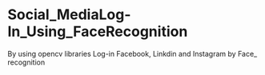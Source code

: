 # Social_MediaLog-In_Using_FaceRecognition
By using opencv libraries Log-in  Facebook, Linkdin and Instagram by Face_ recognition
